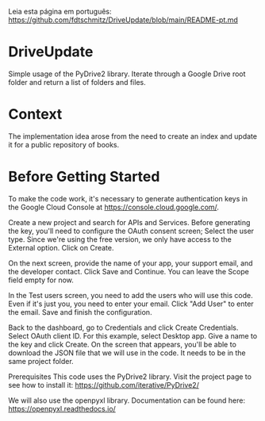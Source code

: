 Leia esta página em português: https://github.com/fdtschmitz/DriveUpdate/blob/main/README-pt.md
# DriveUpdate
Simple usage of the PyDrive2 library. Iterate through a Google Drive root folder and return a list of folders and files.

# Context
The implementation idea arose from the need to create an index and update it for a public repository of books.

# Before Getting Started
To make the code work, it's necessary to generate authentication keys in the Google Cloud Console at https://console.cloud.google.com/.

Create a new project and search for APIs and Services. Before generating the key, you'll need to configure the OAuth consent screen; Select the user type. Since we're using the free version, we only have access to the External option. Click on Create.

On the next screen, provide the name of your app, your support email, and the developer contact. Click Save and Continue. You can leave the Scope field empty for now.

In the Test users screen, you need to add the users who will use this code. Even if it's just you, you need to enter your email. Click "Add User" to enter the email. Save and finish the configuration.

Back to the dashboard, go to Credentials and click Create Credentials. Select OAuth client ID. For this example, select Desktop app. Give a name to the key and click Create. On the screen that appears, you'll be able to download the JSON file that we will use in the code. It needs to be in the same project folder.

Prerequisites
This code uses the PyDrive2 library. Visit the project page to see how to install it: https://github.com/iterative/PyDrive2/

We will also use the openpyxl library. Documentation can be found here: https://openpyxl.readthedocs.io/

